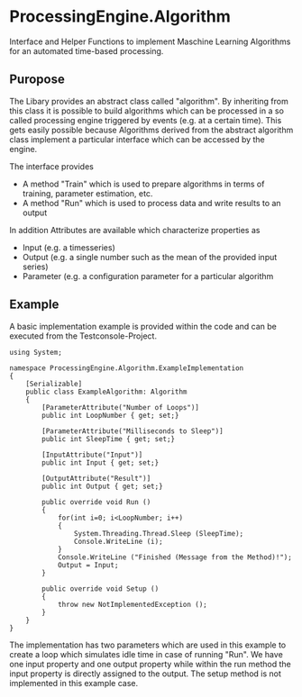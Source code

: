 # ProcessingEngine.Algorithm
Interface and Helper Functions to implement Maschine Learning Algorithms for an automated time-based processing.
## Puropose
The Libary provides an abstract class called "algorithm". By inheriting from this class it is possible to build algorithms which can be processed in a so called processing engine triggered by events (e.g. at a certain time). This gets easily possible because Algorithms derived from the abstract algorithm class implement a particular interface which can be accessed by the engine.

The interface provides

- A method "Train" which is used to prepare algorithms in terms of training, parameter estimation, etc.
- A method "Run" which is used to process data and write results to an output

In addition Attributes are available which characterize properties as

- Input (e.g. a timesseries)
- Output (e.g. a single number such as the mean of the provided input series)
- Parameter (e.g. a configuration parameter for a particular algorithm

## Example

A basic implementation example is provided within the code and can be executed from the Testconsole-Project.

```
using System;

namespace ProcessingEngine.Algorithm.ExampleImplementation
{
	[Serializable]
	public class ExampleAlgorithm: Algorithm
	{
		[ParameterAttribute("Number of Loops")]
		public int LoopNumber { get; set;}

		[ParameterAttribute("Milliseconds to Sleep")]
		public int SleepTime { get; set;}

		[InputAttribute("Input")]
		public int Input { get; set;}

		[OutputAttribute("Result")]
		public int Output { get; set;}

		public override void Run ()
		{
			for(int i=0; i<LoopNumber; i++)
			{
				System.Threading.Thread.Sleep (SleepTime);
				Console.WriteLine (i);
			}
			Console.WriteLine ("Finished (Message from the Method)!");
			Output = Input;
		}

		public override void Setup ()
		{
			throw new NotImplementedException ();
		}
	}
}
```
The implementation has two parameters which are used in this example to create a loop which simulates idle time in case of running "Run". We have one input property and one output property while within the run method the input property is directly assigned to the output. The setup method is not implemented in this example case.
